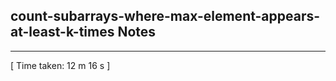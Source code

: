 <h2>count-subarrays-where-max-element-appears-at-least-k-times Notes</h2><hr>[ Time taken: 12 m 16 s ]